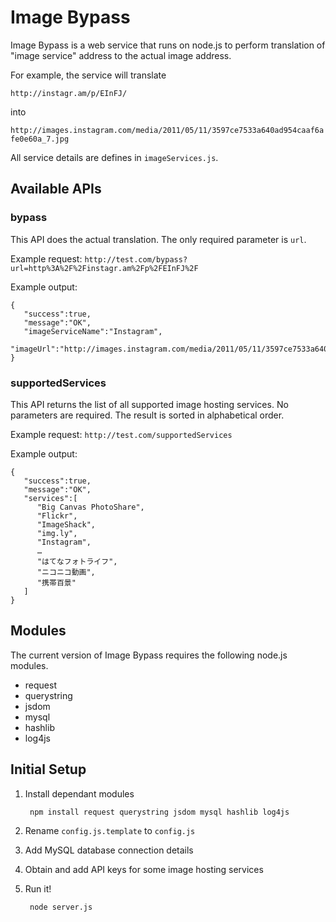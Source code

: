 # Image Bypass

Image Bypass is a web service that runs on node.js to perform translation of "image service" address to the actual image address.

For example, the service will translate

`http://instagr.am/p/EInFJ/`

into

`http://images.instagram.com/media/2011/05/11/3597ce7533a640ad954caaf6afe0e60a_7.jpg`

All service details are defines in `imageServices.js`.

## Available APIs

### bypass

This API does the actual translation. The only required parameter is `url`.

Example request: `http://test.com/bypass?url=http%3A%2F%2Finstagr.am%2Fp%2FEInFJ%2F`

Example output:

	{
	   "success":true,
	   "message":"OK",
	   "imageServiceName":"Instagram",
	   "imageUrl":"http://images.instagram.com/media/2011/05/11/3597ce7533a640ad954caaf6afe0e60a_7.jpg"
	}

### supportedServices

This API returns the list of all supported image hosting services. No parameters are required. The result is sorted in alphabetical order.

Example request: `http://test.com/supportedServices`

Example output:

	{
	   "success":true,
	   "message":"OK",
	   "services":[
		  "Big Canvas PhotoShare",
		  "Flickr",
		  "ImageShack",
		  "img.ly",
		  "Instagram",
		  …
		  "はてなフォトライフ",
		  "ニコニコ動画",
		  "携帯百景"
	   ]
	}

## Modules

The current version of Image Bypass requires the following node.js modules.

* request
* querystring
* jsdom
* mysql
* hashlib
* log4js

## Initial Setup
1. Install dependant modules

		npm install request querystring jsdom mysql hashlib log4js
2. Rename `config.js.template` to `config.js`
3. Add MySQL database connection details
4. Obtain and add API keys for some image hosting services
5. Run it!

		node server.js